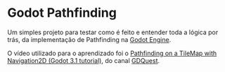 # Godot Pathfinding

Um simples projeto para testar como é feito e entender toda a lógica por trás, da implementação de Pathfinding na [Godot Engine](https://godotengine.org/).

O vídeo utilizado para o aprendizado foi o [Pathfinding on a TileMap with Navigation2D (Godot 3.1 tutorial)](https://m.youtube.com/watch?v=0fPOt0Jw52s), do canal [GDQuest](https://www.youtube.com/channel/UCxboW7x0jZqFdvMdCFKTMsQ).
